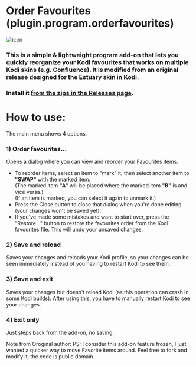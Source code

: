 # Order Favourites (plugin.program.orderfavourites)
![icon](https://github.com/M-Borsch/plugin.program-orderfavourites.swap/blob/master/icon.png)  
### This is a simple & lightweight program add-on that lets you quickly reorganize your Kodi favourites that works on multiple Kodi skins (e.g. Confluence). It is modified from an original release designed for the Estuary skin in Kodi.

### Install it [from the zips in the Releases page](https://github.com/M-Borsch/plugin.program-orderfavourites.swap/releases).

# How to use:

The main menu shows 4 options.

### 1) Order favourites...   
Opens a dialog where you can view and reorder your Favourites items.   
- To reorder items, select an item to "mark" it, then select another item to **"SWAP"** with the marked item.  
(The marked item **"A"** will be placed where the marked item **"B"** is and vice versa.)  
(If an item is marked, you can select it again to unmark it.)  
- Press the Close button to close that dialog when you're done editing (your changes won't be saved yet).  
- If you've made some mistakes and want to start over, press the "Restore..." button to restore the favourites order from the Kodi favourites file. This will undo your unsaved changes.
   
### 2) Save and reload
Saves your changes and reloads your Kodi profile, so your changes can be seen immediately instead of you having to restart Kodi to see them.
   
### 3) Save and exit
Saves your changes but doesn't reload Kodi (as this operation can crash in some Kodi builds). After using this, you have to manually restart Kodi to see your changes.

### 4) Exit only
Just steps back from the add-on, no saving.

Note from Oroginal author:
   PS: I consider this add-on feature frozen, I just wanted a quicker way to move Favorite items around. Feel free to fork and modify it, the code is public domain.
